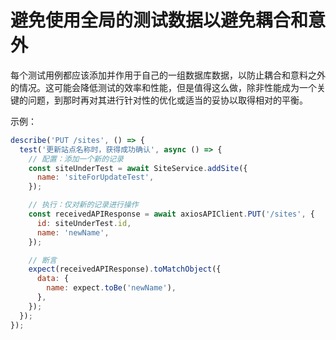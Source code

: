 # 避免使用全局的测试数据以避免耦合和意外

每个测试用例都应该添加并作用于自己的一组数据库数据，以防止耦合和意料之外的情况。这可能会降低测试的效率和性能，但是值得这么做，除非性能成为一个关键的问题，到那时再对其进行针对性的优化或适当的妥协以取得相对的平衡。

示例：

```javascript
describe('PUT /sites', () => {
  test('更新站点名称时，获得成功确认', async () => {
    // 配置：添加一个新的记录
    const siteUnderTest = await SiteService.addSite({
      name: 'siteForUpdateTest',
    });

    // 执行：仅对新的记录进行操作
    const receivedAPIResponse = await axiosAPIClient.PUT('/sites', {
      id: siteUnderTest.id,
      name: 'newName',
    });

    // 断言
    expect(receivedAPIResponse).toMatchObject({
      data: {
        name: expect.toBe('newName'),
      },
    });
  });
});
```
